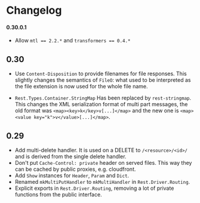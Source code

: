 # Changelog

#### 0.30.0.1

* Allow `mtl == 2.2.*` and `transformers == 0.4.*`

## 0.30

* Use `Content-Disposition` to provide filenames for file responses.
  This slightly changes the semantics of `FileO`: what used to be
  interpreted as the file extension is now used for the whole file name.

* `Rest.Types.Container.StringMap` Has been replaced by `rest-stringmap`. This
  changes the XML serialization format of multi part messages, the old format
  was `<map><key>k</key>v[...]</map>` and the new one is
  `<map><value key="k">v</value>[...]</map>`.

## 0.29

* Add multi-delete handler. It is used on a DELETE to
  `/<resource>/<id>/` and is derived from the single delete handler.
* Don't put `Cache-Control: private` header on served files. This way
  they can be cached by public proxies, e.g. cloudfront.
* Add `Show` instances for `Header`, `Param` and `Dict`.
* Renamed `mkMultiPutHandler` to `mkMultiHandler` in
  `Rest.Driver.Routing`.
* Explicit exports in `Rest.Driver.Routing`, removing a lot of
  private functions from the public interface.
